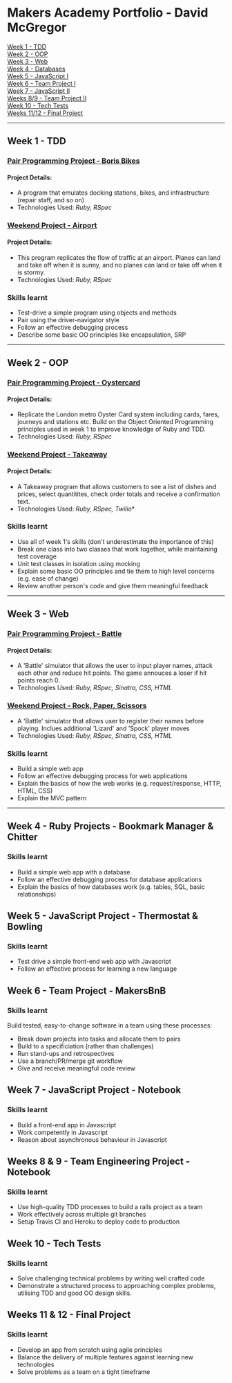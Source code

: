 # Makers Academy Portfolio - David McGregor

[Week 1 - TDD](#week1)<br>
[Week 2 - OOP](#week2)<br>
[Week 3 - Web](#week3)<br>
[Week 4 - Databases](#week4)<br>
[Week 5 - JavaScript I](#week5)<br>
[Week 6 - Team Project I](#week6)<br>
[Week 7 - JavaScript II](#week7)<br>
[Weeks 8/9 - Team Project II](#weeks8/9)<br>
[Week 10 - Tech Tests](#week10)<br>
[Weeks 11/12 - Final Project](#weeks11/12)<br>

---

## <a name="week1">Week 1 - TDD</a>

### [Pair Programming Project - Boris Bikes](https://github.com/davmcgregor/boris-bikes)

#### Project Details: 

* A program that emulates docking stations, bikes, and infrastructure (repair staff, and so on)
* Technologies Used: *Ruby, RSpec*

### [Weekend Project - Airport](https://github.com/davmcgregor/airport_challenge)

#### Project Details: 

* This program replicates the flow of traffic at an airport. Planes can land and take off when it is sunny, and no planes can land or take off when it is stormy.
* Technologies Used: *Ruby, RSpec*

### Skills learnt

* Test-drive a simple program using objects and methods
* Pair using the driver-navigator style
* Follow an effective debugging process
* Describe some basic OO principles like encapsulation, SRP

---

## <a name="week2">Week 2 - OOP</a>

### [Pair Programming Project - Oystercard](https://github.com/davmcgregor/oystercard)

#### Project Details: 
*  Replicate the London metro Oyster Card system including cards, fares, journeys and stations etc. Build on the Object Oriented Programming principles used in week 1 to improve knowledge of Ruby and TDD.
* Technologies Used: *Ruby, RSpec*

### [Weekend Project - Takeaway](https://github.com/davmcgregor/takeaway-challenge)

#### Project Details: 
* A Takeaway program that allows customers to see a list of dishes and prices, select quantitites, check order totals and receive a confirmation text.
* Technologies Used: *Ruby, RSpec, Twilio**

### Skills learnt

* Use all of week 1's skills (don't underestimate the importance of this)
* Break one class into two classes that work together, while maintaining test coverage
* Unit test classes in isolation using mocking
* Explain some basic OO principles and tie them to high level concerns (e.g. ease of change)
* Review another person's code and give them meaningful feedback

---

## <a name="week3">Week 3 - Web</a>

### [Pair Programming Project - Battle](https://github.com/davmcgregor/Battle)

#### Project Details: 

* A 'Battle' simulator that allows the user to input player names, attack each other and reduce hit points. The game annouces a loser if hit points reach 0.
* Technologies Used: *Ruby, RSpec, Sinatra, CSS, HTML*

### [Weekend Project - Rock, Paper, Scissors](https://github.com/davmcgregor/rps-challenge)

* A 'Battle' simulator that allows user to register their names before playing. Inclues additional 'Lizard' and 'Spock' player moves
* Technologies Used: *Ruby, RSpec, Sinatra, CSS, HTML*

### Skills learnt

* Build a simple web app
* Follow an effective debugging process for web applications
* Explain the basics of how the web works (e.g. request/response, HTTP, HTML, CSS)
* Explain the MVC pattern

---

## <a name="week4">Week 4 - Ruby Projects - Bookmark Manager & Chitter</a>

### Skills learnt

* Build a simple web app with a database
* Follow an effective debugging process for database applications
* Explain the basics of how databases work (e.g. tables, SQL, basic relationships)

## <a name="week5">Week 5 - JavaScript Project - Thermostat & Bowling</a>

### Skills learnt

* Test drive a simple front-end web app with Javascript
* Follow an effective process for learning a new language

## <a name="week6">Week 6 - Team Project - MakersBnB </a>

### Skills learnt

Build tested, easy-to-change software in a team using these processes:

* Break down projects into tasks and allocate them to pairs
* Build to a specificiation (rather than challenges)
* Run stand-ups and retrospectives
* Use a branch/PR/merge git workflow
* Give and receive meaningful code review

## <a name="week7">Week 7 - JavaScript Project - Notebook</a>

### Skills learnt

* Build a front-end app in Javascript
* Work competently in Javascript
* Reason about asynchronous behaviour in Javascript

## <a name="weeks8/9">Weeks 8 & 9 - Team Engineering Project - Notebook</a>

### Skills learnt

* Use high-quality TDD processes to build a rails project as a team
* Work effectively across multiple git branches
* Setup Travis CI and Heroku to deploy code to production
  
## <a name="week10">Week 10 - Tech Tests</a>

### Skills learnt

* Solve challenging technical problems by writing well crafted code
* Demonstrate a structured process to approaching complex problems, utilising TDD and good OO design skills.

## <a name="weeks11/12">Weeks 11 & 12 - Final Project</a>

### Skills learnt

* Develop an app from scratch using agile principles
* Balance the delivery of multiple features against learning new technologies
* Solve problems as a team on a tight timeframe
